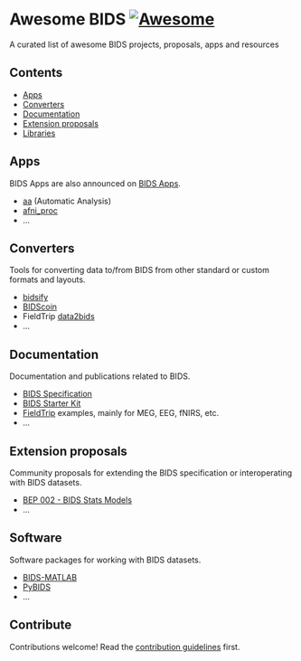 # Awesome BIDS [![Awesome](https://awesome.re/badge.svg)](https://awesome.re)

A curated list of awesome BIDS projects, proposals, apps and resources

## Contents

- [Apps](#apps)
- [Converters](#converters)
- [Documentation](#documentation)
- [Extension proposals](#extension-proposals)
- [Libraries](#libraries)


## Apps

BIDS Apps are also announced on [BIDS Apps](https://bids-apps.neuroimaging.io/apps/).

- [aa](http://github.com/BIDS-Apps/aa) (Automatic Analysis)
- [afni_proc](https://github.com/BIDS-Apps/afni_proc)
- ...

## Converters

Tools for converting data to/from BIDS from other standard or custom formats and layouts.

- [bidsify](https://github.com/NILAB-UvA/bidsify)
- [BIDScoin](https://bidscoin.readthedocs.io/en/stable/)
- FieldTrip [data2bids](https://github.com/fieldtrip/fieldtrip/blob/master/data2bids.m)
- ...

## Documentation

Documentation and publications related to BIDS.

- [BIDS Specification](https://bids-specification.readthedocs.io)
- [BIDS Starter Kit](https://bids-standard.github.io/bids-starter-kit/)
- [FieldTrip](https://www.fieldtriptoolbox.org/example/bids/) examples, mainly for MEG, EEG, fNIRS, etc. 
- ...

## Extension proposals

Community proposals for extending the BIDS specification or interoperating with BIDS datasets.

- [BEP 002 - BIDS Stats Models](https://bids-standard.github.io/stats-models/)
- ...

## Software

Software packages for working with BIDS datasets.

- [BIDS-MATLAB](https://github.com/bids-standard/BIDS-MATLAB)
- [PyBIDS](https://github.com/bids-standard/pybids)
- ...

## Contribute

Contributions welcome! Read the [contribution guidelines](contributing.md) first.
